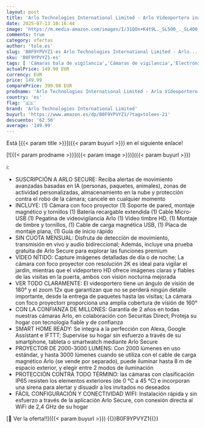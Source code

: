 ```yaml
---
layout: post
title: 'Arlo Technologies International Limited - Arlo Vídeoportero inalámbrico HD y Floodlight cámara 2K WiFi inalámbrico Negra - protección inteligente del hogar  visión nocturna  detección de movimiento  audio bidireccional  compatible con Alexa'
date: 2025-07-13 10:16:44
image: 'https://m.media-amazon.com/images/I/31QOn+K4t9L._SL500_._SL400_.jpg'
comments: true
category: ofertas
author: 'tole.es'
slug: 'B0F9YPVYZ1-es Arlo Technologies International Limited - Arlo...'
sku: 'B0F9YPVYZ1-es'
tags: [ 'Cámaras bala de vigilancia','Cámaras de vigilancia','Electrónica','Fotografía y videocámaras','alexa','arlo technologies international limited','🇪🇸', ]
actualPrice: 149.99 EUR
currency: EUR
price: 149.99
comparePrice: 399.98 EUR
prodname: 'Arlo Technologies International Limited - Arlo Vídeoportero inalámbrico HD y Floodlight cámara 2K WiFi inalámbrico Negra - protección inteligente del hogar  visión nocturna  detección de movimiento  audio bidireccional  compatible con Alexa'
country: 'es'
flag: '🇪🇸'
brand: 'Arlo Technologies International Limited'
buyurl: 'https://www.amazon.es/dp/B0F9YPVYZ1/?tag=tolees-21'
descuento: '62.50'
average: '149.99'
---
```


Está [{{< param title >}}]({{< param buyurl >}}) en el siguiente enlace!

[![{{< param prodname >}}]({{< param image >}})]({{< param buyurl >}})

ℹ️:

- SUSCRIPCIÓN A ARLO SECURE: Reciba alertas de movimiento avanzadas basadas en IA (personas, paquetes, animales), zonas de actividad personalizadas, almacenamiento en la nube y protección contra el robo de la cámara; cancele en cualquier momento
- INCLUYE: (1) Cámara con foco proyector (1) Soporte de pared, montaje magnético y tornillos (1) Batería recargable extendida (1) Cable Micro-USB (1) Pegatina de videovigilancia Arlo (1) Video timbre HD, (1) Montaje de timbre y tornillos, (1) Cable de carga magnética USB, (1) Placa de montaje plana, (1) Guía de inicio rápido
- SIN CUOTA MENSUAL: Disfruta de detección de movimiento, transmisión en vivo y audio bidireccional; Además, incluye una prueba gratuita de Arlo Secure para explorar las funciones premium
- VÍDEO NÍTIDO: Capture imágenes detalladas de día o de noche; La cámara con foco proyector con resolución 2K es ideal para vigilar el jardín, mientras que el videportero HD ofrece imágenes claras y fiables de las visitas en la puerta, ambos con visión nocturna mejorada
- VER TODO CLARAMENTE: El videoportero tiene un ángulo de visión de 180° y el zoom 12x que garantizan que no se perderá ningún detalle importante, desde la entrega de paquetes hasta las visitas; La cámara con foco proyectorr proporciona una amplia cobertura de visión de 160°
- CON LA CONFIANZA DE MILLONES: Garantía de 2 años en todas nuestras cámaras Arlo, en colaboración con Securitas Direct; Proteja su hogar con tecnología fiable y de confianza
- SMART HOME READY: Se integra a la perfección con Alexa, Google Assistant e IFTTT; Supervise su hogar sin esfuerzo a través de su smartphone, tableta o smartwatch mediante Arlo Secure
- PROYECTOR DE 2000-3000 LUMENS: Con 2000 lúmenes en uso estándar, y hasta 3000 lúmenes cuando se utiliza con el cable de carga magnético Arlo (se vende por separado), puede iluminar hasta 8 m de espacio exterior, y elegir entre 2 modos de iluminación
- PROTECCIÓN CONTRA TODO TÉRMINO: las cámaras con clasificación IP65 resisten los elementos exteriores (de 0 °C a 45 °C) e incorporan una sirena para alertar y disuadir a los invitados no deseados
- FÁCIL CONFIGURACIÓN Y CONECTIVIDAD WIFI: Instalación rápida y sin esfuerzo a través de la aplicación Arlo Secure, con conexión directa al WiFi de 2,4 GHz de su hogar

[🛒 Ver la oferta!!]({{< param buyurl >}})
{{<world>}}B0F9YPVYZ1{{</world>}}

